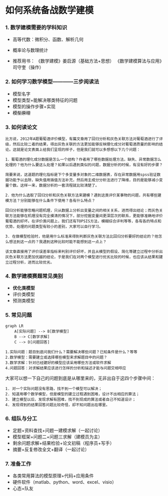 
# 如何系统备战数学建模

### 1. 数学建模需要的学科知识

- 高等代数：微积分、函数、解析几何
- 概率论与数理统计

- 推荐用书：
《数学建模》姜启源（基础方法+思想）
《数学建模算法与应用》司守奎（操作）

### 2. 如何学习数学模型————三步阅读法

- 模型名字
- 模型类型+能解决哪类特征的问题
- 模型的操作步骤+实现
- ~~模型原理~~

### 3. 如何读论文
    
    比方说，2012年A题葡萄酒评价模型，有篇文章用了回归分析和灰色关联方法对葡萄酒进行了评级，然后比较二者的结果，得出灰色关联的方法更加能够反映理化成分对葡萄酒质量的影响的结论。这就是论文表面上给我们呈现的样子，但是我们就可以多想想以下几个问题：
    
    1．葡萄酒的理化成分数据是怎么一个结构？作者用了哪些数据处理方法，缺失、异常数据怎么处理的？他为什么要这么处理？如果以后遇到类似的问题，数据分析的时候，有没有好的步骤？
    
    简要来说，这道题的理化指标是下个多变量多对象的二维数据表，存在异常数据用spss验证数据功能予以去除，缺失值用插值方法补充，然后用主成分分析法进行了降维，目的是能够减小变量个数。这样一来，数据分析的一套流程就比较清楚了。
    
    2．他为什么选取了回归分析和灰色关联方法来建模？遇到这类评价某事物的问题，共有哪些建模方法？分别能够在什么条件下使用？各有什么特点？
    
    回归分析能够忽略问题机理，只从数据上分析出变量之间的相关关系，进而得出结论；而灰色关联方法能够在机理没有完全摸清的情况下，部分挖掘变量间更深层次的联系，更能够准确地评价葡萄酒的好坏。在评价类问题上，我们还有TOPSIS方法，模糊综合评判等等，各有各的特点和优势，处理的问题类型有较小的差别，大家可以自行学习。
    
    3. 在做模型检验时，他是用什么标准来得到判断灰色关联方法比回归分析要好的结论的？他怎么想法到这一点的？我遇到这种比较时能不能想到这一点上？
    
    该文章直接用了评价误差率指标来判别评价好坏，并且从模型的假设、简化等建立过程中分析出灰色关联方法更加优越的结论，于是我们在对两个模型进行优劣比较的时候，也应该从结果和建立过程分析，进而比较优劣。

### 4. 数学建模赛题常见类别

- **优化类模型**
- 评价类模型
- 预测类模型

### 5. 常见问题

```mermaid
graph LR
    A[实际问题] --> B[数学模型]
    B --> C[数学求解]
    C --> D[问题回答]
```
    
    1.实际问题：题目到底问我们什么？需要解决哪些问题？已知条件是什么？等等
    2.数学模型：需要建立或选择哪些模型来求解题目中的问题？
    3.数学求解：针对已经建好的模型应该采用哪些方法或软件求解
    4.问题回答：对求解结果应该进行怎样的分析和描述才能与问题交相呼应
大家可以想一下自己的问题到底是从哪里来的，无非出自于这四个步骤中间：
  
    1. 对一个实际问题没有思路，找不到一个模型可以解决；
    2. 知道用哪个数学模型，但是模型的建立过程遇到困难，设计不出相应的算法；
    3. 建立模型以后，发现求解有困难，找不到现成的算法或者自己不知道设计；
    4. 发现得到的结果回答问题比较奇怪，却不知问题出在哪里。

### 6. 组队与分工

- 定题+资料查找+问题一建模求解（一起讨论）
- 模型框架+问题二+问题三求解（建模员为主）
- 剩余问题求解+结果检验+论文初稿（程序员+写手）
- 摘要+反复修改全文+翻译（一起讨论）

### 7. 准备工作

- 各类常用算法的模型原理+代码+应用条件
- 硬件软件（matlab、python、word、excel、visio）
- 心态+队友
